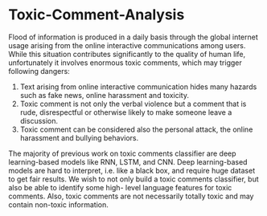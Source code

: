 # Toxic-Comment-Analysis

Flood of information is produced in a daily basis through the global internet usage arising from the online interactive communications among users. While this situation contributes significantly to the quality of human life, unfortunately it involves enormous toxic comments, which may trigger following dangers:
1. Text arising from online interactive communication hides many hazards such as fake news, online
harassment and toxicity.
2. Toxic comment is not only the verbal violence but a comment that is rude, disrespectful or otherwise
likely to make someone leave a discussion.
3. Toxic comment can be considered also the personal attack, the online harassment and bullying
behaviors.

The majority of previous work on toxic comments classifier are deep learning-based models like RNN, LSTM, and CNN. Deep learning-based models are hard to interpret, i.e. like a black box, and require huge dataset to get fair results. We wish to not only build a toxic comments classifier, but also be able to identify some high- level language features for toxic comments. Also, toxic comments are not necessarily totally toxic and may contain non-toxic information.
